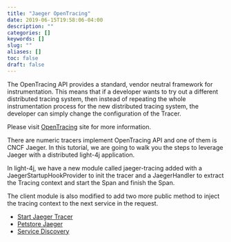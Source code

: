 ```yaml
---
title: "Jaeger OpenTracing"
date: 2019-06-15T19:58:06-04:00
description: ""
categories: []
keywords: []
slug: ""
aliases: []
toc: false
draft: false
---
```


The OpenTracing API provides a standard, vendor neutral framework for instrumentation. This means that if a developer wants to try out a different distributed tracing system, then instead of repeating the whole instrumentation process for the new distributed tracing system, the developer can simply change the configuration of the Tracer.

Please visit [OpenTracing](https://opentracing.io/) site for more information.

There are numeric tracers implement OpenTracing API and one of them is CNCF Jaeger. In this tutorial, we are going to walk you the steps to leverage Jaeger with a distributed light-4j application. 

In light-4j, we have a new module called jaeger-tracing added with a JaegerStartupHookProvider to init the tracer and a JaegerHandler to extract the Tracing context and start the Span and finish the Span. 

The client module is also modified to add two more public method to inject the tracing context to the next service in the request. 

* [Start Jaeger Tracer](/tutorial/tracing/jaeger/all-in-one/)
* [Petstore Jaeger](/tutorial/tracing/jaeger/petstore-jaeger/)
* [Service Discovery](/tutorial/tracing/jaeger/service-discovery/)

